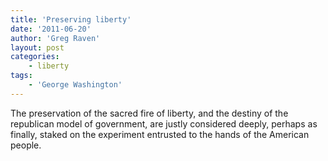 ```yaml
---
title: 'Preserving liberty'
date: '2011-06-20'
author: 'Greg Raven'
layout: post
categories:
    - liberty
tags:
    - 'George Washington'
---
```


The preservation of the sacred fire of liberty, and the destiny of the republican model of government, are justly considered deeply, perhaps as finally, staked on the experiment entrusted to the hands of the American people.